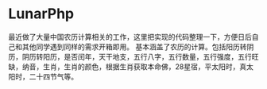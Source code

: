 # LunarPhp
最近做了大量中国农历计算相关的工作，这里把实现的代码整理一下，方便日后自己和其他同学遇到同样的需求开箱即用。
基本涵盖了农历的计算。包括阳历转阴历，阴历转阳历，是否闰年，天干地支，五行八字，五行数量，五行强度，五行旺缺，纳音，生肖，生肖的颜色，根据生肖获取本命佛，28星宿，平太阳时，真太阳时，二十四节气等。
